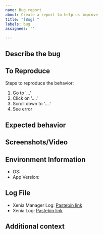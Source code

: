 ```yaml
---
name: Bug report
about: Create a report to help us improve
title: "[Bug] "
labels: bug
assignees: ''

---
```


## Describe the bug
<!-- A clear and concise description of the bug. Explain what went wrong, including any relevant information that could help in diagnosing the issue. -->

## To Reproduce
Steps to reproduce the behavior:
1. Go to '...'
2. Click on '....'
3. Scroll down to '....'
4. See error

## Expected behavior
<!-- A clear and concise description of what you expected to happen. -->

## Screenshots/Video
<!-- If applicable, include screenshots or a short video to help explain the problem. -->

## Environment Information
<!-- Provide details about the environment in which the bug was found, such as: -->
- OS: 
- App Version: 

## Log File
<!-- Provide log files for better debugging. Use a service like [Pastebin](https://pastebin.com/) or [Github Gists](https://gist.github.com/) to share logs. Put the urls into rounded brackets -->
- Xenia Manager Log: [Pastebin link]()
- Xenia Log: [Pastebin link]()

## Additional context
<!-- Add any other context about the problem here. -->
